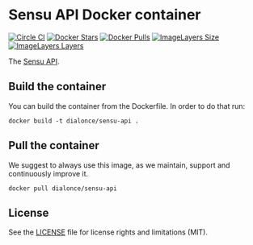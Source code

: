 # Sensu API Docker container

[![Circle CI](https://circleci.com/gh/dial-once/docker-sensu-api.svg?style=shield)](https://circleci.com/gh/dial-once/docker-sensu-api) [![Docker Stars](https://img.shields.io/docker/stars/dialonce/sensu-api.svg?maxAge=2592000)](https://hub.docker.com/r/dialonce/sensu-api/) [![Docker Pulls](https://img.shields.io/docker/pulls/dialonce/sensu-api.svg?maxAge=2592000)](https://hub.docker.com/r/dialonce/sensu-api/) [![ImageLayers Size](https://img.shields.io/imagelayers/image-size/dialonce/sensu-api/latest.svg?maxAge=2592000?style=plastic)](https://imagelayers.io/?images=dialonce%2Fsensu-api:latest) [![ImageLayers Layers](https://img.shields.io/imagelayers/layers/dialonce/sensu-api/latest.svg?maxAge=2592000?style=plastic)](https://imagelayers.io/?images=dialonce%2Fsensu-api:latest)

The [Sensu API](https://github.com/dial-once/docker-sensu-api).

## Build the container

You can build the container from the Dockerfile. In order to do that run:

```
docker build -t dialonce/sensu-api .
```

## Pull the container

We suggest to always use this image, as we maintain, support and continuously improve it.

```
docker pull dialonce/sensu-api
```

## License

See the [LICENSE](LICENSE.md) file for license rights and limitations (MIT).
